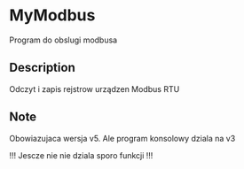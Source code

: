 # MyModbus
Program do obslugi modbusa

## Description

Odczyt i zapis rejstrow urządzen Modbus RTU


## Note

Obowiazujaca wersja v5. 
Ale program konsolowy dziala na v3

!!! Jescze nie nie dziala sporo funkcji  !!!
